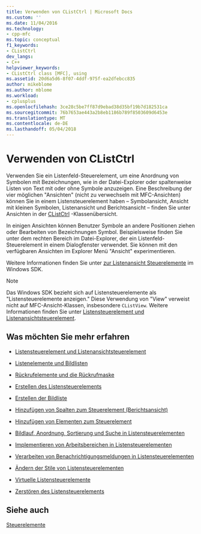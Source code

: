 ```yaml
---
title: Verwenden von CListCtrl | Microsoft Docs
ms.custom: ''
ms.date: 11/04/2016
ms.technology:
- cpp-mfc
ms.topic: conceptual
f1_keywords:
- CListCtrl
dev_langs:
- C++
helpviewer_keywords:
- CListCtrl class [MFC], using
ms.assetid: 20d6a5d6-8f07-4ddf-975f-ea2dfebcc835
author: mikeblome
ms.author: mblome
ms.workload:
- cplusplus
ms.openlocfilehash: 3ce28c5be7ff87d9ebad38d35bf19b7d182531ca
ms.sourcegitcommit: 76b7653ae443a2b8eb1186b789f8503609d6453e
ms.translationtype: MT
ms.contentlocale: de-DE
ms.lasthandoff: 05/04/2018
---
```

# <a name="using-clistctrl"></a>Verwenden von CListCtrl
Verwenden Sie ein Listenfeld-Steuerelement, um eine Anordnung von Symbolen mit Bezeichnungen, wie in der Datei-Explorer oder spaltenweise Listen von Text mit oder ohne Symbole anzuzeigen. Eine Beschreibung der vier möglichen "Ansichten" (nicht zu verwechseln mit MFC-Ansichten) können Sie in einem Listensteuerelement haben – Symbolansicht, Ansicht mit kleinen Symbolen, Listenansicht und Berichtsansicht – finden Sie unter Ansichten in der [CListCtrl](../mfc/reference/clistctrl-class.md) -Klassenübersicht.  
  
 In einigen Ansichten können Benutzer Symbole an andere Positionen ziehen oder Bearbeiten von Bezeichnungen Symbol. Beispielsweise finden Sie unter dem rechten Bereich im Datei-Explorer, der ein Listenfeld-Steuerelement in einem Dialogfenster verwendet. Sie können mit den verfügbaren Ansichten im Explorer Menü "Ansicht" experimentieren.  
  
 Weitere Informationen finden Sie unter [zur Listenansicht Steuerelemente](http://msdn.microsoft.com/library/windows/desktop/bb774735) im Windows SDK.  
  
> [!NOTE]
>  Das Windows SDK bezieht sich auf Listensteuerelemente als "Listensteuerelemente anzeigen." Diese Verwendung von "View" verweist nicht auf MFC-Ansicht-Klassen, insbesondere `CListView`. Weitere Informationen finden Sie unter [Listensteuerelement und Listenansichtsteuerelement](../mfc/list-control-and-list-view.md).  
  
## <a name="what-do-you-want-to-know-more-about"></a>Was möchten Sie mehr erfahren  
  
-   [Listensteuerelement und Listenansichtsteuerelement](../mfc/list-control-and-list-view.md)  
  
-   [Listenelemente und Bildlisten](../mfc/list-items-and-image-lists.md)  
  
-   [Rückrufelemente und die Rückrufmaske](../mfc/callback-items-and-the-callback-mask.md)  
  
-   [Erstellen des Listensteuerelements](../mfc/creating-the-list-control.md)  
  
-   [Erstellen der Bildliste](../mfc/creating-the-image-lists.md)  
  
-   [Hinzufügen von Spalten zum Steuerelement (Berichtsansicht)](../mfc/adding-columns-to-the-control-report-view.md)  
  
-   [Hinzufügen von Elementen zum Steuerelement](../mfc/adding-items-to-the-control.md)  
  
-   [Bildlauf, Anordnung, Sortierung und Suche in Listensteuerelementen](../mfc/scrolling-arranging-sorting-and-finding-in-list-controls.md)  
  
-   [Implementieren von Arbeitsbereichen in Listensteuerelementen](../mfc/implementing-working-areas-in-list-controls.md)  
  
-   [Verarbeiten von Benachrichtigungsmeldungen in Listensteuerelementen](../mfc/processing-notification-messages-in-list-controls.md)  
  
-   [Ändern der Stile von Listensteuerelementen](../mfc/changing-list-control-styles.md)  
  
-   [Virtuelle Listensteuerelemente](../mfc/virtual-list-controls.md)  
  
-   [Zerstören des Listensteuerelements](../mfc/destroying-the-list-control.md)  
  
## <a name="see-also"></a>Siehe auch  
 [Steuerelemente](../mfc/controls-mfc.md)


